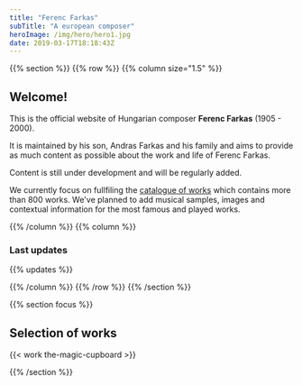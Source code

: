 ```yaml
---
title: "Ferenc Farkas"
subTitle: "A european composer"
heroImage: /img/hero/hero1.jpg
date: 2019-03-17T18:18:43Z
---
```


{{% section %}}
{{% row %}}
{{% column size="1.5" %}}
## Welcome!

This is the official website of Hungarian composer **Ferenc Farkas** (1905 - 2000).

It is maintained by his son, Andras Farkas and his family and aims to provide
as much content as possible about the work and life of Ferenc Farkas.

Content is still under development and will be regularly added.

We currently focus on fullfiling the [catalogue of works](/work) which contains
more than 800 works. We've planned to add musical samples, images and contextual
information for the most famous and played works.

{{% /column %}}
{{% column %}}
<br>

### Last updates
{{% updates %}}

{{% /column %}}
{{% /row %}}
{{% /section %}}

{{% section focus %}}
## Selection of works

{{< work the-magic-cupboard >}}

{{% /section %}}